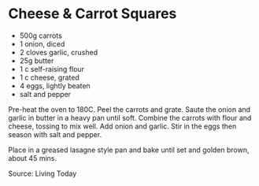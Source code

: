 # Cheese & Carrot Squares

* 500g carrots
* 1 onion, diced
* 2 cloves garlic, crushed
* 25g butter
* 1 c self-raising flour
* 1 c cheese, grated
* 4 eggs, lightly beaten
* salt and pepper

Pre-heat the oven to 180C.  Peel the carrots and grate.
Saute the onion and garlic in butter in a heavy pan until soft.
Combine the carrots with flour and cheese, tossing to mix well.  Add onion and garlic.  Stir in the eggs then season with salt and pepper.

Place in a greased lasagne style pan and bake until set and golden brown, about 45 mins.

Source: Living Today

